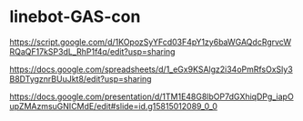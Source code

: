 # linebot-GAS-con



https://script.google.com/d/1KOpozSyYFcd03F4pY1zy6baWGAQdcRgrvcWRQaQF17kSP3dL_RhP1f4q/edit?usp=sharing



https://docs.google.com/spreadsheets/d/1_eGx9KSAlgz2i34oPmRfsOxSly3B8DTygznrBUuJkt8/edit?usp=sharing


https://docs.google.com/presentation/d/1TM1E48G8lbOP7dGXhiqDPg_iapOupZMAzmsuGNICMdE/edit#slide=id.g15815012089_0_0
